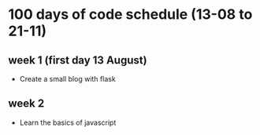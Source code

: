 # 100 days of code schedule (13-08 to 21-11)

## week 1 (first day 13 August)

* Create a small blog with flask

## week 2

* Learn the basics of javascript
